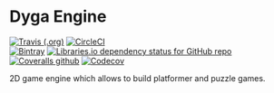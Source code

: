 # Dyga Engine
[![Travis (.org)](https://img.shields.io/travis/dyga-entertainment/dyga-engine.svg?label=Travis%20build)](https://travis-ci.org/dyga-entertainment/dyga-engine)
[![CircleCI](https://img.shields.io/circleci/build/github/dyga-entertainment/dyga-engine/master.svg?label=Circle%20CI%20build)](https://circleci.com/gh/dyga-entertainment/dyga-engine)   
[![Bintray](https://img.shields.io/bintray/v/dyga-entertainment/dyga-engine/com.dyga.engine-core.svg)](https://bintray.com/dyga-entertainment/dyga-engine)
[![Libraries.io dependency status for GitHub repo](https://img.shields.io/librariesio/github/dyga-entertainment/dyga-engine.svg)](https://libraries.io/github/dyga-entertainment/dyga-engine)   
[![Coveralls github](https://img.shields.io/coveralls/github/dyga-entertainment/dyga-engine.svg?label=Coveralls%20coverage)](https://coveralls.io/github/dyga-entertainment/dyga-engine?branch=master)
[![Codecov](https://img.shields.io/codecov/c/github/dyga-entertainment/dyga-engine.svg?label=Codecov%20coverage)](https://codecov.io/gh/dyga-entertainment/dyga-engine)



2D game engine which allows to build platformer and puzzle games.

